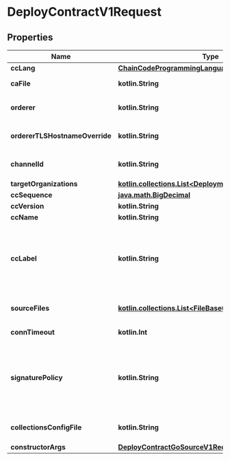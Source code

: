 
# DeployContractV1Request

## Properties
Name | Type | Description | Notes
------------ | ------------- | ------------- | -------------
**ccLang** | [**ChainCodeProgrammingLanguage**](ChainCodeProgrammingLanguage.md) |  | 
**caFile** | **kotlin.String** | File-system path pointing at the CA file. | 
**orderer** | **kotlin.String** | Ordering service endpoint specified as &lt;hostname or IP address&gt;:&lt;port&gt; | 
**ordererTLSHostnameOverride** | **kotlin.String** | The hostname override to use when validating the TLS connection to the orderer | 
**channelId** | **kotlin.String** | The name of the Fabric channel where the contract will get instantiated. | 
**targetOrganizations** | [**kotlin.collections.List&lt;DeploymentTargetOrganization&gt;**](DeploymentTargetOrganization.md) |  | 
**ccSequence** | [**java.math.BigDecimal**](java.math.BigDecimal.md) |  | 
**ccVersion** | **kotlin.String** |  | 
**ccName** | **kotlin.String** |  | 
**ccLabel** | **kotlin.String** | Human readable label to uniquely identify the contract. Recommended to include in this at least the contract name and the exact version in order to make it easily distinguishable from other deployments of the same contract. | 
**sourceFiles** | [**kotlin.collections.List&lt;FileBase64&gt;**](FileBase64.md) | The your-smart-contract.go file where the functionality of your contract is implemented. | 
**connTimeout** | **kotlin.Int** | Timeout for client to connect (default 3s) |  [optional]
**signaturePolicy** | **kotlin.String** | Passed in to the peer via the --signature-policy argument on the command line. See also: https://hyperledger-fabric.readthedocs.io/en/release-2.2/endorsement-policies.html#setting-chaincode-level-endorsement-policies |  [optional]
**collectionsConfigFile** | **kotlin.String** | Name of the collections config file as present in the sourceFiles array of the request. |  [optional]
**constructorArgs** | [**DeployContractGoSourceV1RequestConstructorArgs**](DeployContractGoSourceV1RequestConstructorArgs.md) |  |  [optional]



